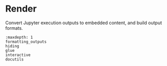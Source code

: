 # Render

Convert Jupyter execution outputs to embedded content,
and build output formats.

```{toctree}
:maxdepth: 1
formatting_outputs
hiding
glue
interactive
docutils
```
